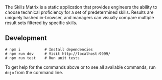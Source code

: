 The Skills Matrix is a static application that provides engineers the ability to choose technical proficiency for a set of predetermined skills. Results are uniquely hashed in-browser, and managers can visually compare multiple result sets filtered by specific skills.

## Development

```
# npm i           # Install dependencies
# npm run dev     # Visit http://localhost:9999/
# npm run test    # Run unit tests
```

To get help for the commands above or to see all available commands, run `dojo` from the command line.
